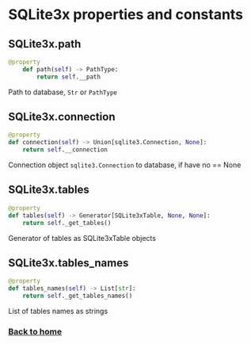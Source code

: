 # SQLite3x properties and constants


## SQLite3x.path

```python
@property
    def path(self) -> PathType:
        return self.__path
```

Path to database, `Str` or `PathType`



## SQLite3x.connection

```python
@property
def connection(self) -> Union[sqlite3.Connection, None]:
    return self.__connection
```

Connection object `sqlite3.Connection` to database, if have no == None 



## SQLite3x.tables

```python
@property
def tables(self) -> Generator[SQLite3xTable, None, None]:
    return self._get_tables()
```

Generator of tables as SQLite3xTable objects 



## SQLite3x.tables_names

```python
@property
def tables_names(self) -> List[str]:
    return self._get_tables_names()
```

List of tables names as strings


### [Back to home](README.md)